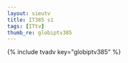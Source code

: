 ```yaml
--- 
layout: sieutv
title: IT385 s1
tags: [ITtv]
thumb_re: globiptv385
---
```

{% include tvadv key="globiptv385" %} 
